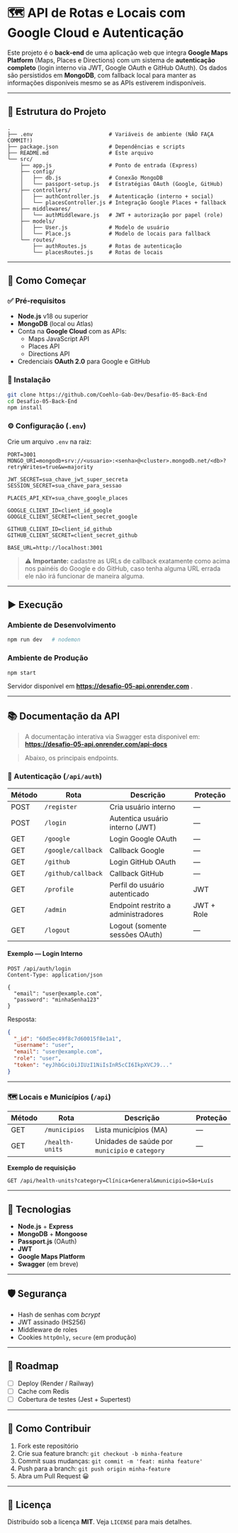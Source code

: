 # 🗺️ API de Rotas e Locais com Google Cloud e Autenticação

Este projeto é o **back‑end** de uma aplicação web que integra **Google Maps Platform** (Maps, Places e Directions) com um sistema de **autenticação completo** (login interno via JWT, Google OAuth e GitHub OAuth). Os dados são persistidos em **MongoDB**, com fallback local para manter as informações disponíveis mesmo se as APIs estiverem indisponíveis.

---

## 📁 Estrutura do Projeto

```text
.
├── .env                        # Variáveis de ambiente (NÃO FAÇA COMMIT!)
├── package.json                # Dependências e scripts
├── README.md                   # Este arquivo
└── src/
    ├── app.js                  # Ponto de entrada (Express)
    ├── config/
    │   ├── db.js               # Conexão MongoDB
    │   └── passport-setup.js   # Estratégias OAuth (Google, GitHub)
    ├── controllers/
    │   ├── authController.js   # Autenticação (interno + social)
    │   └── placesController.js # Integração Google Places + fallback
    ├── middlewares/
    │   └── authMiddleware.js   # JWT + autorização por papel (role)
    ├── models/
    │   ├── User.js             # Modelo de usuário
    │   └── Place.js            # Modelo de locais para fallback
    └── routes/
        ├── authRoutes.js       # Rotas de autenticação
        └── placesRoutes.js     # Rotas de locais
```

---

## 🚀 Como Começar

### ✅ Pré‑requisitos

* **Node.js** v18 ou superior  
* **MongoDB** (local ou Atlas)  
* Conta na **Google Cloud** com as APIs:
  * Maps JavaScript API
  * Places API
  * Directions API  
* Credenciais **OAuth 2.0** para Google e GitHub

### 🔧 Instalação

```bash
git clone https://github.com/Coehlo-Gab-Dev/Desafio-05-Back-End
cd Desafio-05-Back-End
npm install
```

### ⚙️ Configuração (`.env`)

Crie um arquivo `.env` na raiz:

```env
PORT=3001
MONGO_URI=mongodb+srv://<usuario>:<senha>@<cluster>.mongodb.net/<db>?retryWrites=true&w=majority

JWT_SECRET=sua_chave_jwt_super_secreta
SESSION_SECRET=sua_chave_para_sessao

PLACES_API_KEY=sua_chave_google_places

GOOGLE_CLIENT_ID=client_id_google
GOOGLE_CLIENT_SECRET=client_secret_google

GITHUB_CLIENT_ID=client_id_github
GITHUB_CLIENT_SECRET=client_secret_github

BASE_URL=http://localhost:3001
```

> ⚠️ **Importante:** cadastre as URLs de callback exatamente como acima
> nos painéis do Google e do GitHub, caso tenha alguma URL errada ele não irá funcionar de maneira alguma.

---

## ▶️ Execução

### Ambiente de Desenvolvimento

```bash
npm run dev   # nodemon
```

### Ambiente de Produção

```bash
npm start
```

Servidor disponível em **https://desafio-05-api.onrender.com** .

---

## 📚 Documentação da API

> A documentação interativa via Swagger esta disponivel em: **https://desafio-05-api.onrender.com/api-docs**


> Abaixo, os principais endpoints.

### 🔐 Autenticação (`/api/auth`)

| Método | Rota                | Descrição                               | Proteção |
| ------ | ------------------- | --------------------------------------- | -------- |
| POST   | `/register`         | Cria usuário interno                    | — |
| POST   | `/login`            | Autentica usuário interno (JWT)         | — |
| GET    | `/google`           | Login Google OAuth                      | — |
| GET    | `/google/callback`  | Callback Google                         | — |
| GET    | `/github`           | Login GitHub OAuth                      | — |
| GET    | `/github/callback`  | Callback GitHub                         | — |
| GET    | `/profile`          | Perfil do usuário autenticado           | JWT |
| GET    | `/admin`            | Endpoint restrito a administradores     | JWT + Role |
| GET    | `/logout`           | Logout (somente sessões OAuth)          | — |

#### Exemplo — Login Interno

```http
POST /api/auth/login
Content-Type: application/json

{
  "email": "user@example.com",
  "password": "minhaSenha123"
}
```

Resposta:

```json
{
  "_id": "60d5ec49f8c7d60015f8e1a1",
  "username": "user",
  "email": "user@example.com",
  "role": "user",
  "token": "eyJhbGciOiJIUzI1NiIsInR5cCI6IkpXVCJ9..."
}
```

---

### 🗺️ Locais e Municípios (`/api`)

| Método | Rota             | Descrição                                                     | Proteção |
| ------ | ---------------- | ------------------------------------------------------------- | -------- |
| GET    | `/municipios`    | Lista municípios (MA)                                         | — |
| GET    | `/health-units`  | Unidades de saúde por `municipio` e `category`                | — |

**Exemplo de requisição**

```http
GET /api/health-units?category=Clínica+General&municipio=São+Luís
```

---

## 🧰 Tecnologias

* **Node.js** + **Express**  
* **MongoDB** + **Mongoose**  
* **Passport.js** (OAuth)  
* **JWT**  
* **Google Maps Platform**  
* **Swagger** (em breve)  

---

## 🛡️ Segurança

* Hash de senhas com *bcrypt*
* JWT assinado (HS256)
* Middleware de roles
* Cookies `httpOnly`, `secure` (em produção)

---

## 📌 Roadmap

- [ ] Deploy (Render / Railway)
- [ ] Cache com Redis
- [ ] Cobertura de testes (Jest + Supertest)

---

## 🤝 Como Contribuir

1. Fork este repositório  
2. Crie sua feature branch: `git checkout -b minha-feature`  
3. Commit suas mudanças: `git commit -m 'feat: minha feature'`  
4. Push para a branch: `git push origin minha-feature`  
5. Abra um Pull Request 😀

---

## 📝 Licença

Distribuído sob a licença **MIT**. Veja `LICENSE` para mais detalhes.
